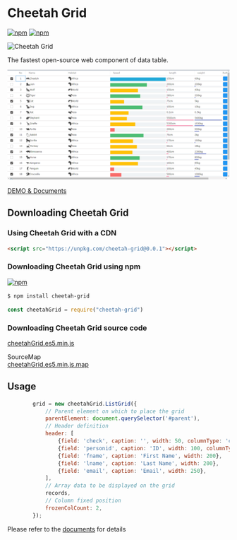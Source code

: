 # Cheetah Grid

[![npm](https://img.shields.io/npm/l/cheetah-grid.svg)](https://www.npmjs.com/package/cheetah-grid)
[![npm](https://img.shields.io/npm/v/cheetah-grid.svg)](https://www.npmjs.com/package/cheetah-grid)

<img src="https://future-architect.github.io/cheetah-grid/logo.png" style="max-width: 600px;" alt="Cheetah Grid" />

The fastest open-source web component of data table.

[![capture.png](https://github.com/future-architect/cheetah-grid/raw/master/images/capture.png)](https://future-architect.github.io/cheetah-grid/)

[DEMO & Documents](https://future-architect.github.io/cheetah-grid/)

## Downloading Cheetah Grid 

### Using Cheetah Grid with a CDN

```html
<script src="https://unpkg.com/cheetah-grid@0.0.1"></script>
```

### Downloading Cheetah Grid using npm
[![npm](https://img.shields.io/npm/v/cheetah-grid.svg)](https://www.npmjs.com/package/cheetah-grid)

```sh
$ npm install cheetah-grid
```

```js
const cheetahGrid = require("cheetah-grid")
```

### Downloading Cheetah Grid source code

[cheetahGrid.es5.min.js](https://unpkg.com/cheetah-grid@0.0.1/dist/cheetahGrid.es5.min.js)  

SourceMap  
[cheetahGrid.es5.min.js.map](https://unpkg.com/cheetah-grid@0.0.1/dist/cheetahGrid.es5.min.js.map)  

## Usage

```js
        grid = new cheetahGrid.ListGrid({
            // Parent element on which to place the grid
            parentElement: document.querySelector('#parent'),
            // Header definition
            header: [
                {field: 'check', caption: '', width: 50, columnType: 'check', action: 'check'},
                {field: 'personid', caption: 'ID', width: 100, columnType: 'center'},
                {field: 'fname', caption: 'First Name', width: 200},
                {field: 'lname', caption: 'Last Name', width: 200},
                {field: 'email', caption: 'Email', width: 250},
            ],
            // Array data to be displayed on the grid
            records,
            // Column fixed position
            frozenColCount: 2,
        });
```

Please refer to the [documents](https://future-architect.github.io/cheetah-grid/) for details

